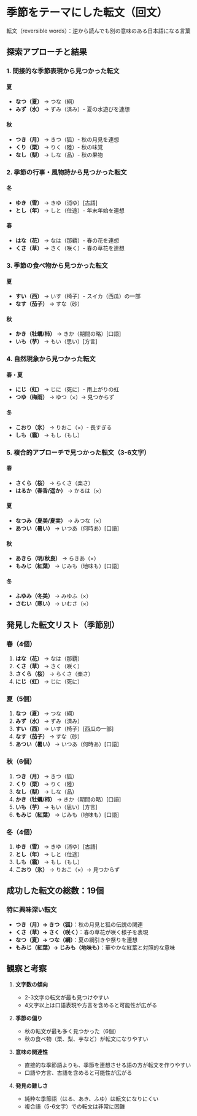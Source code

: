 # 季節をテーマにした転文（回文）

転文（reversible words）：逆から読んでも別の意味のある日本語になる言葉

## 探索アプローチと結果

### 1. 間接的な季節表現から見つかった転文

#### 夏
- **なつ（夏）** → つな（綱）
- **みず（水）** → ずみ（済み）- 夏の水遊びを連想

#### 秋
- **つき（月）** → きつ（狐）- 秋の月見を連想
- **くり（栗）** → りく（陸）- 秋の味覚
- **なし（梨）** → しな（品）- 秋の果物

### 2. 季節の行事・風物詩から見つかった転文

#### 冬
- **ゆき（雪）** → きゆ（消ゆ）[古語]
- **とし（年）** → しと（仕途）- 年末年始を連想

#### 春
- **はな（花）** → なは（那覇）- 春の花を連想
- **くさ（草）** → さく（咲く）- 春の草花を連想

### 3. 季節の食べ物から見つかった転文

#### 夏
- **すい（西）** → いす（椅子）- スイカ（西瓜）の一部
- **なす（茄子）** → すな（砂）

#### 秋
- **かき（牡蠣/柿）** → きか（期間の略）[口語]
- **いも（芋）** → もい（思い）[方言]

### 4. 自然現象から見つかった転文

#### 春・夏
- **にじ（虹）** → じに（死に）- 雨上がりの虹
- **つゆ（梅雨）** → ゆつ（×）→ 見つからず

#### 冬
- **こおり（氷）** → りおこ（×）- 長すぎる
- **しも（霜）** → もし（もし）

### 5. 複合的アプローチで見つかった転文（3-6文字）

#### 春
- **さくら（桜）** → らくさ（楽さ）
- **はるか（春香/遥か）** → かるは（×）

#### 夏
- **なつみ（夏美/夏実）** → みつな（×）
- **あつい（暑い）** → いつあ（何時あ）[口語]

#### 秋
- **あきら（明/秋良）** → らきあ（×）
- **もみじ（紅葉）** → じみも（地味も）[口語]

#### 冬
- **ふゆみ（冬美）** → みゆふ（×）
- **さむい（寒い）** → いむさ（×）

## 発見した転文リスト（季節別）

### 春（4個）
1. **はな（花）** → なは（那覇）
2. **くさ（草）** → さく（咲く）
3. **さくら（桜）** → らくさ（楽さ）
4. **にじ（虹）** → じに（死に）

### 夏（5個）
1. **なつ（夏）** → つな（綱）
2. **みず（水）** → ずみ（済み）
3. **すい（西）** → いす（椅子）[西瓜の一部]
4. **なす（茄子）** → すな（砂）
5. **あつい（暑い）** → いつあ（何時あ）[口語]

### 秋（6個）
1. **つき（月）** → きつ（狐）
2. **くり（栗）** → りく（陸）
3. **なし（梨）** → しな（品）
4. **かき（牡蠣/柿）** → きか（期間の略）[口語]
5. **いも（芋）** → もい（思い）[方言]
6. **もみじ（紅葉）** → じみも（地味も）[口語]

### 冬（4個）
1. **ゆき（雪）** → きゆ（消ゆ）[古語]
2. **とし（年）** → しと（仕途）
3. **しも（霜）** → もし（もし）
4. **こおり（氷）** → りおこ（×）→ 見つからず

## 成功した転文の総数：19個

### 特に興味深い転文
- **つき（月）→ きつ（狐）**：秋の月見と狐の伝説の関連
- **くさ（草）→ さく（咲く）**：春の草花が咲く様子を表現
- **なつ（夏）→ つな（綱）**：夏の綱引きや祭りを連想
- **もみじ（紅葉）→ じみも（地味も）**：華やかな紅葉と対照的な意味

## 観察と考察

1. **文字数の傾向**
   - 2-3文字の転文が最も見つけやすい
   - 4文字以上は口語表現や方言を含めると可能性が広がる

2. **季節の偏り**
   - 秋の転文が最も多く見つかった（6個）
   - 秋の食べ物（栗、梨、芋など）が転文になりやすい

3. **意味の関連性**
   - 直接的な季節語よりも、季節を連想させる語の方が転文を作りやすい
   - 口語や方言、古語を含めると可能性が広がる

4. **発見の難しさ**
   - 純粋な季節語（はる、あき、ふゆ）は転文になりにくい
   - 複合語（5-6文字）での転文は非常に困難